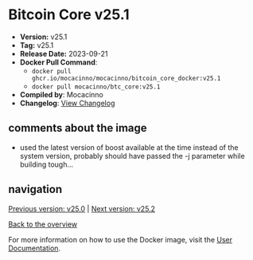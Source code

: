 # Bitcoin Core v25.1

- **Version:** v25.1
- **Tag:** v25.1
- **Release Date:** 2023-09-21
- **Docker Pull Command**:
  - `docker pull ghcr.io/mocacinno/mocacinno/bitcoin_core_docker:v25.1`
  - `docker pull mocacinno/btc_core:v25.1`
- **Compiled by**: Mocacinno
- **Changelog**: [View Changelog](https://github.com/bitcoin/bitcoin/blob/v25.1/doc/release-notes.md)

## comments about the image

- used the latest version of boost available at the time instead of the system version, probably should have passed the -j parameter while building tough...

## navigation

[Previous version: v25.0](./v25.0.md) | [Next version: v25.2](./v25.2.md)

[Back to the overview](./Readme.md)

For more information on how to use the Docker image, visit the [User Documentation](../userdocs/Readme.md).

<!-- Google tag (gtag.js) -->
<script async src="https://www.googletagmanager.com/gtag/js?id=G-BPC6NC6FF9"></script>
<script>
  window.dataLayer = window.dataLayer || [];
  function gtag(){dataLayer.push(arguments);}
  gtag('js', new Date());

  gtag('config', 'G-BPC6NC6FF9');
</script>
